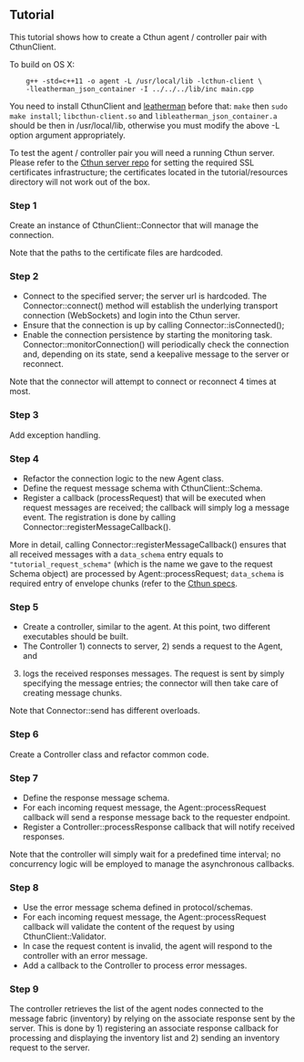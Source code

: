 ## Tutorial

This tutorial shows how to create a Cthun agent / controller pair with
CthunClient.

To build on OS X:
```
    g++ -std=c++11 -o agent -L /usr/local/lib -lcthun-client \
    -lleatherman_json_container -I ../../../lib/inc main.cpp
```

You need to install CthunClient and [leatherman][1] before that: `make` then
`sudo make install`; `libcthun-client.so` and `libleatherman_json_container.a`
should be then in /usr/local/lib, otherwise you must modify the above -L option
argument appropriately.

To test the agent / controller pair you will need a running Cthun server.
Please refer to the [Cthun server repo][2] for setting the required SSL
certificates infrastructure; the certificates located in the tutorial/resources
directory will not work out of the box.

### Step 1

Create an instance of CthunClient::Connector that will manage the connection.

Note that the paths to the certificate files are hardcoded.

### Step 2

 - Connect to the specified server; the server url is hardcoded.
 The Connector::connect() method will establish the underlying transport
 connection (WebSockets) and login into the Cthun server.
 - Ensure that the connection is up by calling Connector::isConnected();
 - Enable the connection persistence by starting the monitoring task.
 Connector::monitorConnection() will periodically check the connection and,
 depending on its state, send a keepalive message to the server or reconnect.

Note that the connector will attempt to connect or reconnect 4 times at most.

### Step 3

Add exception handling.

### Step 4

 - Refactor the connection logic to the new Agent class.
 - Define the request message schema with CthunClient::Schema.
 - Register a callback (processRequest) that will be executed when request
 messages are received; the callback will simply log a message event. The
 registration is done by calling Connector::registerMessageCallback().

More in detail, calling Connector::registerMessageCallback() ensures that all
received messages with a `data_schema` entry equals to `"tutorial_request_schema"`
(which is the name we gave to the request Schema object) are processed by
Agent::processRequest; `data_schema` is  required entry of envelope chunks
(refer to the [Cthun specs][3].

### Step 5

 - Create a controller, similar to the agent. At this point, two different
 executables should be built.
 - The Controller 1) connects to server, 2) sends a request to the Agent, and
 3) logs the received responses messages. The request is sent by simply
 specifying the message entries; the connector will then take care of creating
 message chunks.

Note that Connector::send has different overloads.

### Step 6

Create a Controller class and refactor common code.

### Step 7

 - Define the response message schema.
 - For each incoming request message, the Agent::processRequest callback will
 send a response message back to the requester endpoint.
 - Register a Controller::processResponse callback that will notify received
 responses.

 Note that the controller will simply wait for a predefined time interval; no
 concurrency logic will be employed to manage the asynchronous callbacks.

### Step 8

 - Use the error message schema defined in protocol/schemas.
 - For each incoming request message, the Agent::processRequest callback will
 validate the content of the request by using CthunClient::Validator.
 - In case the request content is invalid, the agent will respond to the
 controller with an error message.
 - Add a callback to the Controller to process error messages.

### Step 9

The controller retrieves the list of the agent nodes connected to the message
fabric (inventory) by relying on the associate response sent by the server. This
is done by 1) registering an associate response callback for processing and
displaying the inventory list and 2) sending an inventory request to the server.

[1]: https://github.com/puppetlabs/leatherman
[2]: https://github.com/puppetlabs/cthun
[3]: https://github.com/puppetlabs/cthun-specifications

